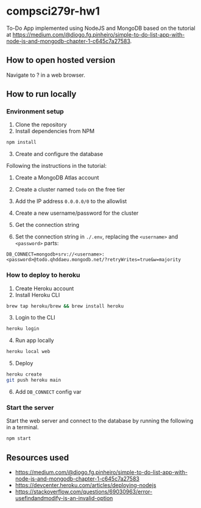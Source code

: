 # compsci279r-hw1

To-Do App implemented using NodeJS and MongoDB based on the tutorial at https://medium.com/@diogo.fg.pinheiro/simple-to-do-list-app-with-node-js-and-mongodb-chapter-1-c645c7a27583.


## How to open hosted version

Navigate to ? in a web browser.

## How to run locally

### Environment setup
1. Clone the repository
2. Install dependencies from NPM

```sh
npm install
```

3. Create and configure the database

Following the instructions in the tutorial:

1. Create a MongoDB Atlas account
2. Create a cluster named `todo` on the free tier
3. Add the IP address `0.0.0.0/0` to the allowlist

4. Create a new username/password for the cluster
5. Get the connection string
6. Set the connection string in `./.env`, replacing the `<username>` and `<password>` parts:

```
DB_CONNECT=mongodb+srv://<username>:<password>@todo.qhddaeu.mongodb.net/?retryWrites=true&w=majority
```


### How to deploy to heroku

1. Create Heroku account
2. Install Heroku CLI

```sh
brew tap heroku/brew && brew install heroku
```

3. Login to the CLI

```sh
heroku login
```

4. Run app locally

```sh
heroku local web
```

5. Deploy

```sh
heroku create
git push heroku main
```

6. Add `DB_CONNECT` config var


### Start the server

Start the web server and connect to the database by running the following in a terminal.

```sh
npm start
```

## Resources used

- https://medium.com/@diogo.fg.pinheiro/simple-to-do-list-app-with-node-js-and-mongodb-chapter-1-c645c7a27583
- https://devcenter.heroku.com/articles/deploying-nodejs
- https://stackoverflow.com/questions/69030963/error-usefindandmodify-is-an-invalid-option

